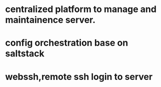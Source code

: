 # centralized platform to manage and maintainence server.
  # config orchestration base on saltstack
  # webssh,remote ssh login to server
  
